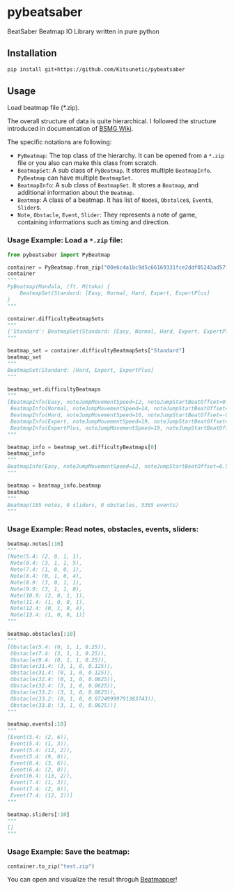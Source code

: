 # pybeatsaber
BeatSaber Beatmap IO Library written in pure python

## Installation

```sh
pip install git+https://github.com/Kitsunetic/pybeatsaber
```


## Usage

Load beatmap file (*.zip).

The overall structure of data is quite hierarchical.
I followed the structure introduced in documentation of [BSMG Wiki](https://bsmg.wiki/mapping/map-format.html).

The specific notations are following:
- `PyBeatmap`: The top class of the hierarchy. It can be opened from a `*.zip` file or you also can make this class from scratch.
- `BeatmapSet`: A sub class of `PyBeatmap`. It stores multiple `BeatmapInfo`. `PyBeatmap` can have multiple `BeatmapSet`.
- `BeatmapInfo`: A sub class of `BeatmapSet`. It stores a `Beatmap`, and additional information about the `Beatmap`.
- `Beatmap`: A class of a beatmap. It has list of `Node`s, `Obstalce`s, `Event`s, `Slider`s.
- `Note`, `Obstacle`, `Event`, `Slider`: They represents a note of game, containing informations such as timing and direction.


### Usage Example: Load a `*.zip` file:

```py
from pybeatsaber import PyBeatmap

container = PyBeatmap.from_zip("00e6c4a1bc9d5c66169331fce2ddf05243ad57f9.zip")
container
"""
PyBeatmap(Mandala, (ft. Mitaka) {
    BeatmapSet(Standard: [Easy, Normal, Hard, Expert, ExpertPlus]
}
"""

container.difficultyBeatmapSets
"""
{'Standard': BeatmapSet(Standard: [Easy, Normal, Hard, Expert, ExpertPlus]}
"""

beatmap_set = container.difficultyBeatmapSets["Standard"]
beatmap_set
"""
BeatmapSet(Standard: [Hard, Expert, ExpertPlus]
"""

beatmap_set.difficultyBeatmaps
"""
[BeatmapInfo(Easy, noteJumpMovementSpeed=12, noteJumpStartBeatOffset=0.5),
 BeatmapInfo(Normal, noteJumpMovementSpeed=14, noteJumpStartBeatOffset=1),
 BeatmapInfo(Hard, noteJumpMovementSpeed=16, noteJumpStartBeatOffset=-0.200000002980232),
 BeatmapInfo(Expert, noteJumpMovementSpeed=19, noteJumpStartBeatOffset=-0.5),
 BeatmapInfo(ExpertPlus, noteJumpMovementSpeed=19, noteJumpStartBeatOffset=-0.5)]
"""

beatmap_info = beatmap_set.difficultyBeatmaps[0]
beatmap_info
"""
BeatmapInfo(Easy, noteJumpMovementSpeed=12, noteJumpStartBeatOffset=0.5)
"""

beatmap = beatmap_info.beatmap
beatmap
"""
Beatmap(185 notes, 0 sliders, 0 obstacles, 5365 events)
"""
```


### Usage Example: Read notes, obstacles, events, sliders:

```py
beatmap.notes[:10]
"""
[Note(5.4: (2, 0, 1, 1),
 Note(6.4: (3, 1, 1, 5),
 Note(7.4: (1, 0, 0, 1),
 Note(8.4: (0, 1, 0, 4),
 Note(8.9: (3, 0, 1, 1),
 Note(9.9: (3, 1, 1, 0),
 Note(10.9: (2, 0, 1, 1),
 Note(11.4: (1, 0, 0, 1),
 Note(12.4: (0, 1, 0, 4),
 Note(13.4: (1, 0, 0, 1)]
"""

beatmap.obstacles[:10]
"""
[Obstacle(5.4: (0, 1, 1, 0.25)),
 Obstacle(7.4: (3, 1, 1, 0.25)),
 Obstacle(9.4: (0, 1, 1, 0.25)),
 Obstacle(31.4: (3, 1, 0, 0.125)),
 Obstacle(31.4: (0, 1, 0, 0.125)),
 Obstacle(32.4: (0, 1, 0, 0.0625)),
 Obstacle(32.4: (3, 1, 0, 0.0625)),
 Obstacle(33.2: (3, 1, 0, 0.0625)),
 Obstacle(33.2: (0, 1, 0, 0.07249999791383743)),
 Obstacle(33.8: (3, 1, 0, 0.0625))]
"""

beatmap.events[:10]
"""
[Event(5.4: (2, 6)),
 Event(5.4: (1, 3)),
 Event(5.4: (12, 2)),
 Event(5.4: (9, 0)),
 Event(6.4: (3, 6)),
 Event(6.4: (2, 0)),
 Event(6.4: (13, 2)),
 Event(7.4: (1, 3)),
 Event(7.4: (2, 6)),
 Event(7.4: (12, 2))]
"""

beatmap.sliders[:10]
"""
[]
"""
```

### Usage Example: Save the beatmap:

```py
container.to_zip("test.zip")
```

You can open and visualize the result throguh [Beatmapper](https://beatmapper.app/)!
